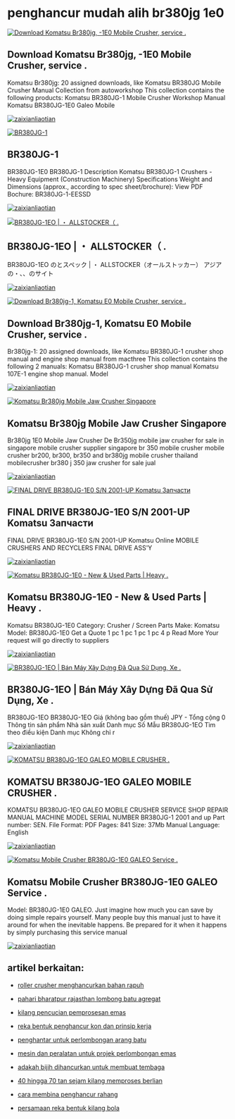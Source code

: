 # penghancur mudah alih br380jg 1e0
<a href="https://mnn.zoosnet.net/LR/Chatpre.aspx?id=MNN94995150&p=https://topgrinding.com/" target="_blank">![Download Komatsu Br380jg, -1E0 Mobile Crusher, service .](https://github.com/technlg/images/blob/main/54.jpg)</a>
## Download Komatsu Br380jg, -1E0 Mobile Crusher, service .
Komatsu Br380jg: 20 assigned downloads, like Komatsu BR380JG Mobile Crusher Manual Collection from autoworkshop This collection contains the following products: Komatsu BR380JG-1 Mobile Crusher Workshop Manual Komatsu BR380JG-1E0 Galeo Mobile
<a href="https://mnn.zoosnet.net/LR/Chatpre.aspx?id=MNN94995150&p=https://topgrinding.com/" target="_blank"><img src="https://github.com/technlg/images/raw/main/chat11.jpg" alt="zaixianliaotian"/></a><a href="//whatsapp.shibangsoft.com/WhatsApp.php" ><img src="https://github.com/technlg/images/raw/main/chat11.png" alt=""></a>
<a href="https://mnn.zoosnet.net/LR/Chatpre.aspx?id=MNN94995150&p=https://topgrinding.com/" target="_blank">![BR380JG-1](https://github.com/technlg/images/blob/main/65.jpg)</a>
## BR380JG-1
BR380JG-1E0 BR380JG-1 Description Komatsu BR380JG-1 Crushers - Heavy Equipment (Construction Machinery) Specifications Weight and Dimensions (approx., according to spec sheet/brochure): View PDF Bochure: BR380JG-1-EESSD 
<a href="https://mnn.zoosnet.net/LR/Chatpre.aspx?id=MNN94995150&p=https://topgrinding.com/" target="_blank"><img src="https://github.com/technlg/images/raw/main/chat11.jpg" alt="zaixianliaotian"/></a><a href="//whatsapp.shibangsoft.com/WhatsApp.php" ><img src="https://github.com/technlg/images/raw/main/chat11.png" alt=""></a>
<a href="https://mnn.zoosnet.net/LR/Chatpre.aspx?id=MNN94995150&p=https://topgrinding.com/" target="_blank">![BR380JG-1EO | ・ ALLSTOCKER（ .](https://github.com/technlg/images/blob/main/53.jpg)</a>
## BR380JG-1EO | ・ ALLSTOCKER（ .
BR380JG-1EO のとスペック | ・ ALLSTOCKER（オールストッカー） アジアの・、、のサイト
<a href="https://mnn.zoosnet.net/LR/Chatpre.aspx?id=MNN94995150&p=https://topgrinding.com/" target="_blank"><img src="https://github.com/technlg/images/raw/main/chat11.jpg" alt="zaixianliaotian"/></a><a href="//whatsapp.shibangsoft.com/WhatsApp.php" ><img src="https://github.com/technlg/images/raw/main/chat11.png" alt=""></a>
<a href="https://mnn.zoosnet.net/LR/Chatpre.aspx?id=MNN94995150&p=https://topgrinding.com/" target="_blank">![Download Br380jg-1, Komatsu E0 Mobile Crusher, service .](https://github.com/technlg/images/blob/main/27.jpg)</a>
## Download Br380jg-1, Komatsu E0 Mobile Crusher, service .
Br380jg-1: 20 assigned downloads, like Komatsu BR380JG-1 crusher shop manual and engine shop manual from macthree This collection contains the following 2 manuals: Komatsu BR380JG-1 crusher shop manual Komatsu 107E-1 engine shop manual. Model
<a href="https://mnn.zoosnet.net/LR/Chatpre.aspx?id=MNN94995150&p=https://topgrinding.com/" target="_blank"><img src="https://github.com/technlg/images/raw/main/chat11.jpg" alt="zaixianliaotian"/></a><a href="//whatsapp.shibangsoft.com/WhatsApp.php" ><img src="https://github.com/technlg/images/raw/main/chat11.png" alt=""></a>
<a href="https://mnn.zoosnet.net/LR/Chatpre.aspx?id=MNN94995150&p=https://topgrinding.com/" target="_blank">![Komatsu Br380jg Mobile Jaw Crusher Singapore](https://github.com/technlg/images/blob/main/33.jpg)</a>
## Komatsu Br380jg Mobile Jaw Crusher Singapore
Br380jg 1E0 Mobile Jaw Crusher De Br350jg mobile jaw crusher for sale in singapore mobile crusher supplier singapore br 350 mobile crusher mobile crusher br200, br300, br350 and br380jg mobile crusher thailand mobilecrusher br380 j 350 jaw crusher for sale jual
<a href="https://mnn.zoosnet.net/LR/Chatpre.aspx?id=MNN94995150&p=https://topgrinding.com/" target="_blank"><img src="https://github.com/technlg/images/raw/main/chat11.jpg" alt="zaixianliaotian"/></a><a href="//whatsapp.shibangsoft.com/WhatsApp.php" ><img src="https://github.com/technlg/images/raw/main/chat11.png" alt=""></a>
<a href="https://mnn.zoosnet.net/LR/Chatpre.aspx?id=MNN94995150&p=https://topgrinding.com/" target="_blank">![FINAL DRIVE BR380JG-1E0 S/N 2001-UP Komatsu Запчасти](https://github.com/technlg/images/blob/main/21.jpg)</a>
## FINAL DRIVE BR380JG-1E0 S/N 2001-UP Komatsu Запчасти
FINAL DRIVE BR380JG-1E0 S/N 2001-UP Komatsu Online MOBILE CRUSHERS AND RECYCLERS FINAL DRIVE ASS'Y
<a href="https://mnn.zoosnet.net/LR/Chatpre.aspx?id=MNN94995150&p=https://topgrinding.com/" target="_blank"><img src="https://github.com/technlg/images/raw/main/chat11.jpg" alt="zaixianliaotian"/></a><a href="//whatsapp.shibangsoft.com/WhatsApp.php" ><img src="https://github.com/technlg/images/raw/main/chat11.png" alt=""></a>
<a href="https://mnn.zoosnet.net/LR/Chatpre.aspx?id=MNN94995150&p=https://topgrinding.com/" target="_blank">![Komatsu BR380JG-1E0 - New & Used Parts | Heavy .](https://github.com/technlg/images/blob/main/43.jpg)</a>
## Komatsu BR380JG-1E0 - New & Used Parts | Heavy .
Komatsu BR380JG-1E0 Category: Crusher / Screen Parts Make: Komatsu Model: BR380JG-1E0 Get a Quote 1 pc 1 pc 1 pc 1 pc 4 p Read More Your request will go directly to suppliers 
<a href="https://mnn.zoosnet.net/LR/Chatpre.aspx?id=MNN94995150&p=https://topgrinding.com/" target="_blank"><img src="https://github.com/technlg/images/raw/main/chat11.jpg" alt="zaixianliaotian"/></a><a href="//whatsapp.shibangsoft.com/WhatsApp.php" ><img src="https://github.com/technlg/images/raw/main/chat11.png" alt=""></a>
<a href="https://mnn.zoosnet.net/LR/Chatpre.aspx?id=MNN94995150&p=https://topgrinding.com/" target="_blank">![BR380JG-1EO | Bán Máy Xây Dựng Đã Qua Sử Dụng, Xe .](https://github.com/technlg/images/blob/main/27.jpg)</a>
## BR380JG-1EO | Bán Máy Xây Dựng Đã Qua Sử Dụng, Xe .
BR380JG-1EO BR380JG-1EO Giá (không bao gồm thuế) JPY - Tổng cộng 0 Thông tin sản phẩm Nhà sản xuất Danh mục Số Mẫu BR380JG-1EO Tìm theo điều kiện Danh mục Không chỉ r 
<a href="https://mnn.zoosnet.net/LR/Chatpre.aspx?id=MNN94995150&p=https://topgrinding.com/" target="_blank"><img src="https://github.com/technlg/images/raw/main/chat11.jpg" alt="zaixianliaotian"/></a><a href="//whatsapp.shibangsoft.com/WhatsApp.php" ><img src="https://github.com/technlg/images/raw/main/chat11.png" alt=""></a>
<a href="https://mnn.zoosnet.net/LR/Chatpre.aspx?id=MNN94995150&p=https://topgrinding.com/" target="_blank">![KOMATSU BR380JG-1EO GALEO MOBILE CRUSHER .](https://github.com/technlg/images/blob/main/22.jpg)</a>
## KOMATSU BR380JG-1EO GALEO MOBILE CRUSHER .
KOMATSU BR380JG-1EO GALEO MOBILE CRUSHER SERVICE SHOP REPAIR MANUAL MACHINE MODEL SERIAL NUMBER BR380JG-1 2001 and up Part number: SEN. File Format: PDF Pages: 841 Size: 37Mb Manual Language: English 
<a href="https://mnn.zoosnet.net/LR/Chatpre.aspx?id=MNN94995150&p=https://topgrinding.com/" target="_blank"><img src="https://github.com/technlg/images/raw/main/chat11.jpg" alt="zaixianliaotian"/></a><a href="//whatsapp.shibangsoft.com/WhatsApp.php" ><img src="https://github.com/technlg/images/raw/main/chat11.png" alt=""></a>
<a href="https://mnn.zoosnet.net/LR/Chatpre.aspx?id=MNN94995150&p=https://topgrinding.com/" target="_blank">![Komatsu Mobile Crusher BR380JG-1E0 GALEO Service .](https://github.com/technlg/images/blob/main/15.jpg)</a>
## Komatsu Mobile Crusher BR380JG-1E0 GALEO Service .
Model: BR380JG-1E0 GALEO. Just imagine how much you can save by doing simple repairs yourself. Many people buy this manual just to have it around for when the inevitable happens. Be prepared for it when it happens by simply purchasing this service manual
<a href="https://mnn.zoosnet.net/LR/Chatpre.aspx?id=MNN94995150&p=https://topgrinding.com/" target="_blank"><img src="https://github.com/technlg/images/raw/main/chat11.jpg" alt="zaixianliaotian"/></a><a href="//whatsapp.shibangsoft.com/WhatsApp.php" ><img src="https://github.com/technlg/images/raw/main/chat11.png" alt=""></a>
## artikel berkaitan:
* [roller crusher menghancurkan bahan rapuh](roller%20crusher%20menghancurkan%20bahan%20rapuh.md)
* [pahari bharatpur rajasthan lombong batu agregat](pahari%20bharatpur%20rajasthan%20lombong%20batu%20agregat.md)
* [kilang pencucian pemprosesan emas](kilang%20pencucian%20pemprosesan%20emas.md)
* [reka bentuk penghancur kon dan prinsip kerja](reka%20bentuk%20penghancur%20kon%20dan%20prinsip%20kerja.md)
* [penghantar untuk perlombongan arang batu](penghantar%20untuk%20perlombongan%20arang%20batu.md)
* [mesin dan peralatan untuk projek perlombongan emas](mesin%20dan%20peralatan%20untuk%20projek%20perlombongan%20emas.md)
* [adakah bijih dihancurkan untuk membuat tembaga](adakah%20bijih%20dihancurkan%20untuk%20membuat%20tembaga.md)
* [40 hingga 70 tan sejam kilang memproses berlian](40%20hingga%2070%20tan%20sejam%20kilang%20memproses%20berlian.md)
* [cara membina penghancur rahang](cara%20membina%20penghancur%20rahang.md)
* [persamaan reka bentuk kilang bola](persamaan%20reka%20bentuk%20kilang%20bola.md)
